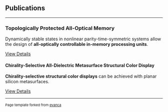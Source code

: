 ## Publications

---

### Topologically Protected All-Optical Memory

Dynamically stable states in nonlinear parity-time-symmetric systems allow the design of **all-optically controllable in-memory processing units**.

[View Details](/sample_page)<br/>

#### Chirality-Selective All-Dielectric Metasurface Structural Color Display

**Chirality-selective structural color displays** can be achieved with planar silicon metasurfaces. 

[View Details](/sample_page2)<br/>


---
<p style="font-size:11px">Page template forked from <a href="https://github.com/evanca/quick-portfolio">evanca</a></p>
<!-- Remove above link if you don't want to attibute -->

